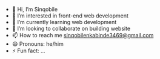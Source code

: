 - 👋 Hi, I’m Sinqobile
- 👀 I’m interested in front-end web development
- 🌱 I’m currently learning web development
- 💞️ I’m looking to collaborate on building website
- 📫 How to reach me sinqobilenkabinde3469@gmail.com
- 😄 Pronouns: he/him
- ⚡ Fun fact: ...

<!---
sinqobile12/sinqobile12 is a ✨ special ✨ repository because its `README.md` (this file) appears on your GitHub profile.
You can click the Preview link to take a look at your changes.
--->
